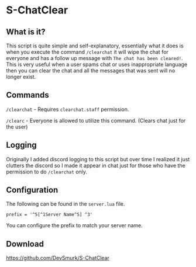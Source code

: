 # S-ChatClear

## What is it?

This script is quite simple and self-explanatory, essentially what it does is when you execute the command `/clearchat` it will wipe the chat for everyone and has a follow up message with `The chat has been cleared!`. This is very useful when a user spams chat or uses inappropriate language then you can clear the chat and all the messages that was sent will no longer exist.

## Commands

`/clearchat` - Requires `clearchat.staff` permission. 

`/clearc` - Everyone is allowed to utilize this command. (Clears chat just for the user)

## Logging

Originally I added discord logging to this script but over time I realized it just clutters the discord so I made it appear in chat just for those who have the permission to do ``/clearchat`` only.

## Configuration

The following can be found in the ``server.lua`` file.
```
prefix = '^5[^1Server Name^5] ^3'
```
You can configure the prefix to match your server name.


## Download
https://github.com/DevSmurk/S-ChatClear

